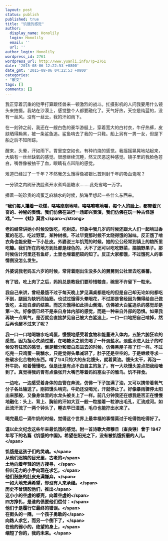 ```yaml
---
layout: post
status: publish
published: true
title: "饥饿的感觉"
author:
  display_name: Honolily
  login: Honolily
  email: ''
  url: ''
author_login: Honolily
wordpress_id: 2761
wordpress_url: http://www.yuanli.info/?p=2761
date: '2015-08-06 12:22:53 +0800'
date_gmt: '2015-08-06 04:22:53 +0800'
categories:
- "散文"
tags: []
comments: []
---
```

<p>我正穿着沉重的铠甲打算跟怪兽来一顿激烈的战斗。扛摄影机的人问我要用什么镜头来拍摄。我站在沙漠上，感觉整个人都要融化了。天气好热，天空是纯蓝的，没有一丝风，没有一丝云，我的汗如雨下。</p>
<p>在一刻钟之前，我还在一艘白色的豪华游艇上，穿着宽大的白衬衣，牛仔热裤，皮肤晒得黝黑，被一条鲨鱼追。鲨鱼啃去了我的一只鞋。船上另有一男一女，但是下船之后不知所踪。</p>
<p>醒来，头晕，汗如雨下。胃里空空如也，有种灼烧的感觉。我摇摇晃晃地站起来，大脑有一丝丝缺氧的感觉。很想继续沉睡，然又厌恶这种感觉。镜子里的我脸色苍白，嘴唇像被抽干了血，眼睛有点凹陷的感觉。</p>
<p>难道已经过了一千年？不然我怎么饿得像被银匕首刺封千年的吸血鬼呢？</p>
<p>一分钟之内刷牙洗脸煮开水煮鸡蛋糖水........此处省略一万字。</p>
<p>捧着一碗珍贵的鸡蛋芝麻糖水的时候，脑海里想起一些什么东西来。</p>
<p><strong><span style="color: #000000;">&ldquo;我们每人攥着一块煤，咯咯崩崩地啃，咯咯嚓嚓地嚼，每个人的脸上，都带着兴奋的、神秘的表情。我们仿佛在进行一场即兴表演，我们仿佛在玩一种古怪游戏。&rdquo;&mdash;&mdash;《蛙》莫言<&#47;span><&#47;strong></p>
<p>老妈经常讲她小时候没饭吃，吃树皮。印象中我几岁的时候还跟大人们一起啃过香蕉的花芯，吃过野菜，某种树根。不过毕竟那时候不太晓得饿的滋味。反正饿了啃衣角也能安慰一下小肚皮。外婆说三年饥荒的时候，她的公公经常到镇上的粮所里吃糠。我们所在的地方到处都是绿色的，大不了还可以吃吃野菜，摘摘野果子。那时候估计河里还有鱼虾，土里也埋着肥硕的知了。反正大家都饿，不过饿死人的事情倒没怎么发生。</p>
<p>外婆说我老妈五六岁的时候，常背着刚出生没多久的舅舅到公社里去吃番薯。</p>
<p>有了钱，吃上肉了之后，妈妈总是教我们要珍惜粮食，碗里不许留下一粒米。</p>
<p>我自己来讲，曾经最饿不过于每天晚上梦见满桌都是吃的但是自己却无论如何都吃不到，腿因为缺钙而抽筋。也试过饿得头晕眼花，不过那是曾经因为懒得给自己做饭吃，主动自虐的结果。而这次饿得如此排山倒海，仿佛被大白鲨追杀的感觉却是第一次。好像饿已经不是来自身体内部的感觉，而是一种来自外部的恐惧。如果我再缺一点氧气，是否就会直接梦见自己被大白鲨追上，一口一口地把自己啃掉，然后再也醒不过来了呢？</p>
<p>我一口一口地喝糖水吃鸡蛋，慢慢地感受着食物和能量进入体内，五脏六腑狂欢的感觉。因为担心失纳过重，在喝糖水之前先喝了一杯淡盐水。淡盐水进入肚子的时候没有狂欢的感觉，倒是糖分和蛋白质进去的时候，仿佛黑屋子亮了灯一样。不过吃完一只鸡蛋一碗糖水，只是觉得头晕减轻了，肚子还是空空的。于是继续寻求一些碳水化合物的东西。啃了1&#47;4只特大的东北馒头，就着黄油。馒头太干，再泡一杯牛奶，和着慢慢吃。但是还是有点不由自主的急了，有一大块馒头差点把我给噎到了。真觉得我的胃有点像张开大嘴巴等着妈妈塞虫子的雏鸟。饥不择食。</p>
<p>一边吃，一边感受着身体的血管在奔流，仿佛一下子加满了油，又可以携带着氧气分子各处输送了。刚把馒头啃完，牛奶还没喝光，汗就停止了。好像暴雨骤停太阳出来那般，又像身体里的水龙头被关上了一样。前几分钟我还在想我是否正在慢慢地融化：头上、背上、胸前的汗如大豆一般一粒接着一粒渗出毛孔，汇流成河。如此流汗流了一两个钟头了，睡衣早已湿透，毛巾也能拧出水来了。</p>
<p>喝完最后一滴牛奶的时候，觉得这个世界上最幸福的事情莫过于吃得饱吃得好了。</p>
<p>谨以此文纪念这些年来最饥饿的感觉。附一首<span style="color: #000000;">诗歌大师穆旦（查良铮）曾于 1947 年写下的名篇《饥饿的中国》。希望在阳光之下，没有被饥饿折磨的人儿。<&#47;span></p>
<p><span style="color: #000000;">饥饿是这孩子们的灵魂。<&#47;span><br style="color: #000000;" &#47;><span style="color: #000000;">从他们迟钝的目光里，古老的<&#47;span><br style="color: #000000;" &#47;><span style="color: #000000;">土地向着年轻的远方搜寻，<&#47;span><br style="color: #000000;" &#47;><span style="color: #000000;">伸出无力的小手向现在求乞。<&#47;span><br style="color: #000000;" &#47;><span style="color: #000000;">他们鼓胀的肚皮充满嫌弃，<&#47;span><br style="color: #000000;" &#47;><span style="color: #000000;">一如大地充满希望，却没有人来承继。<&#47;span><br style="color: #000000;" &#47;><span style="color: #000000;">历史不曾饶恕他们，推出<&#47;span><br style="color: #000000;" &#47;><span style="color: #000000;">这小小的空虚的躯壳，向着空虚的<&#47;span><br style="color: #000000;" &#47;><span style="color: #000000;">四方挣扎，是谁的债要他们偿付：<&#47;span><br style="color: #000000;" &#47;><span style="color: #000000;">他们于是履行它最终的错误。<&#47;span><br style="color: #000000;" &#47;><span style="color: #000000;">在街头的一隅，一个孩子勇敢的<&#47;span><br style="color: #000000;" &#47;><span style="color: #000000;">向路人求乞，而另一个倒下了，<&#47;span><br style="color: #000000;" &#47;><span style="color: #000000;">在他的弱小的，绝望的身上，<&#47;span><br style="color: #000000;" &#47;><span style="color: #000000;">缩短了你的，我的未来。<&#47;span></p>
